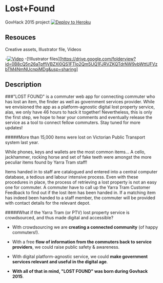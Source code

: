 # Lost+Found
GovHack 2015 project
[![Deploy to Heroku](https://www.herokucdn.com/deploy/button.png)](https://heroku.com/deploy)

## Resouces

Creative assets, Illustrator file, Videos

-[![Video](https://https://raw.githubusercontent.com/Boo-Hiss/lost-found/master/app/assets/images/startup.png)](https://www.youtube.com/watch?v=ocPlQZv5BKg&)
-[!Illustrator files][https://drive.google.com/folderview?id=0B8cQ5n26aTpffjVBZXl0QS1FTlo2Qm5UQ1FJRVZKQTdrNW9vbWttUFVzbTM4NmNUcnpjMDg&usp=sharing]


## Description

###"LOST FOUND" is a commuter web app for connecting commuter who has lost an item, the finder as well as government services provider. 
While we envisioned the app as a platform-agnostic digital lost property service, alas, we only have 46 hours to hack it together! Nevertheless, this is only the first step, we hope to hear your comments and eventually release the service as a tool to connect fellow commuters. Stay tuned for more updates!

#####More than 15,000 items were lost on Victorian Public Transport system last year.

While phones, keys and wallets are the most common items... A cello, jackhammer, rocking horse and set of fake teeth were amongst the more peculiar items found by Yarra Tram staff!

Items handed in to staff are catalogued and entered into a central computer database, a tedious and labour intensive process. Even with these procedures in place, the process of retrieving a lost property is not an easy one for commuter. A commuter have to call up the Yarra Tram Customer Feedback to find out if the lost item has been handed in. If a matching item has indeed been handed to a staff member, the commuter will be provided with contact details for the relevant depot.

#####What if the Yarra Tram (or PTV) lost property service is crowdsourced, and thus made digital and accessible?

- With crowdsourcing we are **creating a connected community** (of happy commuters!).

- With a free **flow of information from the commuters back to service providers**, we could raise public safety & awareness.

- With digital platform-agnostic service, we could **make government services relevant and useful in the digital age**.

- **With all of that in mind, "LOST FOUND" was born during Govhack 2015**.
